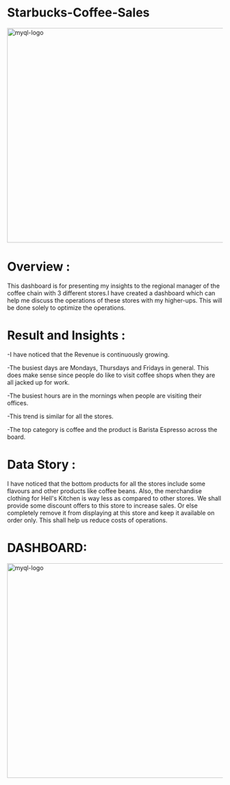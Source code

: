# Starbucks-Coffee-Sales
<img src="https://github.com/Omgadakhgithub/Starbucks-Coffee-Sales/blob/61aac5e5365c545963f7bab880861eb39f8bcd43/Coffee%20image.jpeg" alt="myql-logo" width="1000" height="500"/>

# Overview :

This dashboard is for presenting my insights to the regional manager of the coffee chain with 3 different stores.I have created a dashboard which can help me discuss the operations of these stores with my higher-ups. This will be done solely to optimize the operations.

# Result and Insights :
-I have noticed that the Revenue is continuously growing.

-The busiest days are Mondays, Thursdays and Fridays in general. This does make sense since people do like to visit coffee shops when they are all jacked up for work.

-The busiest hours are in the mornings when people are visiting their offices.

-This trend is similar for all the stores.

-The top category is coffee and the product is Barista Espresso across the board.

# Data Story :
I have noticed that the bottom products for all the stores include some flavours and other products like coffee beans. Also, the merchandise clothing for Hell's Kitchen is way less as compared to other stores. We shall provide some discount offers to this store to increase sales. Or else completely remove it from displaying at this store and keep it available on order only. This shall help us reduce costs of operations.


# DASHBOARD:

<img src="https://github.com/Omgadakhgithub/Starbucks-Coffee-Sales/blob/cf0a9f455e7778dc3a22d8244da02d67711fdd92/Coffee%20Dashboard%20Image.jpg" alt="myql-logo" width="1050" height="500"/>
